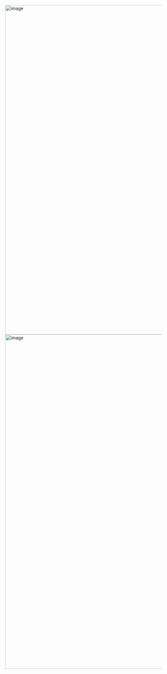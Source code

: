 <img width="944" height="1061" alt="image" src="https://github.com/user-attachments/assets/48f06d0d-a99d-4f30-a6be-7d60af021cd7" />
<img width="951" height="1077" alt="image" src="https://github.com/user-attachments/assets/6820bda7-2682-4480-81c9-227f0772888d" />

